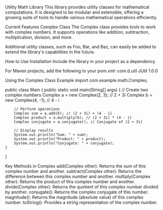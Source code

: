 Utility Math Library
This library provides utility classes for mathematical computations. It is designed to be modular and extensible, offering a growing suite of tools to handle various mathematical operations efficiently.

Current Features
Complex Class
The Complex class provides tools to work with complex numbers. It supports operations like addition, subtraction, multiplication, division, and more.

Additional utility classes, such as Foo, Bar, and Baz, can easily be added to extend the library's capabilities in the future.

How to Use
Installation
Include the library in your project as a dependency.

For Maven projects, add the following to your pom.xml:
<dependency>
    <groupId>com.d.util</groupId>
    <artifactId>JUtil</artifactId>
    <version>1.0.0</version>
</dependency>

Using the Complex Class
Example
import com.example.math.Complex;

public class Main {
    public static void main(String[] args) {
        // Create two complex numbers
        Complex a = new Complex(2, 3); // 2 + 3i
        Complex b = new Complex(4, -1); // 4 - i

        // Perform operations
        Complex sum = a.add(b); // (2 + 3i) + (4 - i)
        Complex product = a.multiply(b); // (2 + 3i) * (4 - i)
        Complex conjugate = a.conjugate(); // Conjugate of (2 + 3i)

        // Display results
        System.out.println("Sum: " + sum);
        System.out.println("Product: " + product);
        System.out.println("Conjugate: " + conjugate);
    }
}

Key Methods in Complex
add(Complex other): Returns the sum of this complex number and another.
subtract(Complex other): Returns the difference between this complex number and another.
multiply(Complex other): Returns the product of this complex number and another.
divide(Complex other): Returns the quotient of this complex number divided by another.
conjugate(): Returns the complex conjugate of this number.
magnitude(): Returns the magnitude (absolute value) of this complex number.
toString(): Provides a string representation of the complex number.